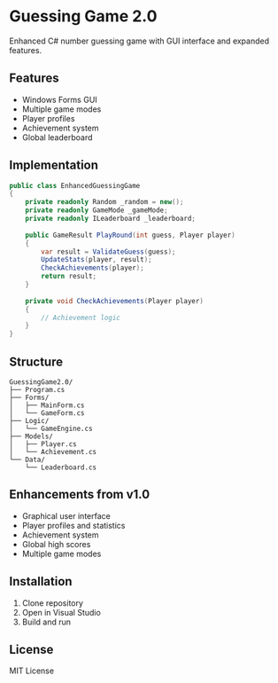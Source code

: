 # Guessing Game 2.0

Enhanced C# number guessing game with GUI interface and expanded features.

## Features
- Windows Forms GUI
- Multiple game modes
- Player profiles
- Achievement system
- Global leaderboard

## Implementation
```csharp
public class EnhancedGuessingGame
{
    private readonly Random _random = new();
    private readonly GameMode _gameMode;
    private readonly ILeaderboard _leaderboard;
    
    public GameResult PlayRound(int guess, Player player)
    {
        var result = ValidateGuess(guess);
        UpdateStats(player, result);
        CheckAchievements(player);
        return result;
    }
    
    private void CheckAchievements(Player player)
    {
        // Achievement logic
    }
}
```

## Structure
```
GuessingGame2.0/
├── Program.cs
├── Forms/
│   ├── MainForm.cs
│   └── GameForm.cs
├── Logic/
│   └── GameEngine.cs
├── Models/
│   ├── Player.cs
│   └── Achievement.cs
└── Data/
    └── Leaderboard.cs
```

## Enhancements from v1.0
- Graphical user interface
- Player profiles and statistics
- Achievement system
- Global high scores
- Multiple game modes

## Installation
1. Clone repository
2. Open in Visual Studio
3. Build and run

## License
MIT License
